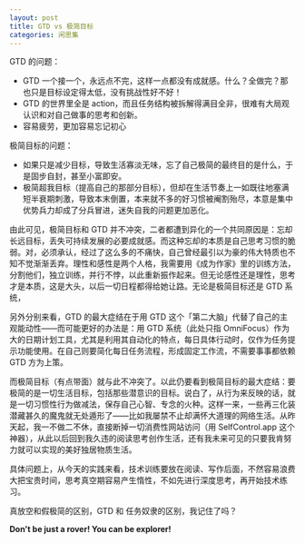 ```yaml
---
layout: post
title: GTD vs 极简目标
categories: 闲思集
---
```


GTD 的问题：

* GTD 一个接一个，永远点不完，这样一点都没有成就感。什么？全做完？那也只是目标设定得太低，没有挑战性好不好！
* GTD 的世界里全是 action，而且任务结构被拆解得满目全非，很难有大局观认识和对自己做事的思考和创新。
* 容易疲劳，更加容易忘记初心

极简目标的问题：

* 如果只是减少目标，导致生活寡淡无味，忘了自己极简的最终目的是什么，于是固步自封，甚至小富即安。
* 极简超我目标（提高自己的那部分目标），但却在生活节奏上一如既往地塞满短半衰期刺激，导致本末倒置，本来就不多的好习惯被阉割殆尽，本意是集中优势兵力却成了分兵冒进，迷失自我的问题更加恶化。

由此可见，极简目标和 GTD 并不冲突，二者都遭到异化的一个共同原因是：忘却长远目标，丢失可持续发展的必要成就感。而这种忘却的本质是自己思考习惯的脆弱。对，必须承认，经过了这么多的不痛快，自己曾经最引以为豪的伟大特质也不知不觉渐渐丢弃。理性和感性是两个人格，我需要用《成为作家》里的训练方法，分割他们，独立训练，并行不悖，以此重新振作起来。但无论感性还是理性，思考才是本质，这是大头，以后一切日程都得给她让路。无论是极简目标还是 GTD 系统，

另外分别来看，GTD 的最大症结在于用 GTD 这个「第二大脑」代替了自己的主观能动性——而可能更好的办法是：用 GTD 系统（此处只指 OmniFocus）作为大的日期计划工具，尤其是利用其自动化的特点，每日具体行动时，仅作为任务提示功能使用。在自己则要简化每日任务流程，形成固定工作流，不需要事事都依赖 GTD 方为上策。

而极简目标（有点带面）就与此不冲突了。以此仍要看到极简目标的最大症结：要极简的是一切生活目标，包括那些潜意识的目标。说白了，从行为来反映的话，就是一切习惯性行为做减法，保存自己心智、专念的火种。这样一来，一些再三化装潜藏甚久的魔鬼就无处遁形了——比如我屡禁不止却满怀大道理的网络生活。从昨天起，我一不做二不休，直接断掉一切消费性网站访问（用 SelfControl.app 这个神器），从此以后回到我久违的阅读思考创作生活，还有我未来可见的只要我肯努力就可以实现的美好独居物质生活。


具体问题上，从今天的实践来看，技术训练要放在阅读、写作后面，不然容易浪费大把宝贵时间，思考真空期容易产生惰性，不如先进行深度思考，再开始技术练习。

真放空和假极简的区别，GTD 和 任务奴隶的区别，我记住了吗？

**Don't be just a rover! You can be explorer!**